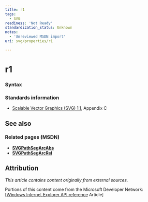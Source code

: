 ```yaml
---
title: r1
tags:
  - SVG
readiness: 'Not Ready'
standardization_status: Unknown
notes:
  - 'Unreviewed MSDN import'
uri: svg/properties/r1

---
```

# r1

### Syntax

### Standards information

-   [Scalable Vector Graphics (SVG) 1.1](http://go.microsoft.com/fwlink/p/?linkid=190918), Appendix C

## See also

### Related pages (MSDN)

-   [**SVGPathSegArcAbs**](/svg/objects/SVGPathSegArcAbs)
-   [**SVGPathSegArcRel**](/svg/objects/SVGPathSegArcRel)

## Attribution

*This article contains content originally from external sources.*

Portions of this content come from the Microsoft Developer Network: [[Windows Internet Explorer API reference](http://msdn.microsoft.com/en-us/library/ie/hh828809%28v=vs.85%29.aspx) Article]

